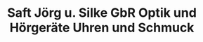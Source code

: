 ---
title: "Saft Jörg u. Silke GbR Optik und Hörgeräte Uhren und Schmuck"
url: /preussisch-oldendorf/saft-joerg-u-silke-gbr-optik-und-hoergeraete-uhren-und-schmuck/
shop: Uhren
---